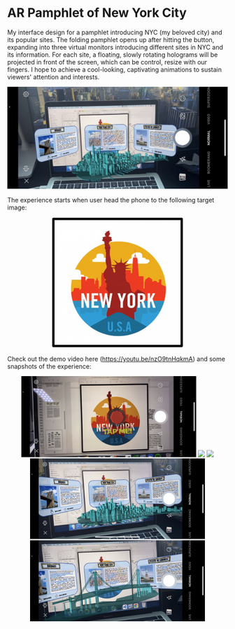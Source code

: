 # AR Pamphlet of New York City
My interface design for a pamphlet introducing NYC (my beloved city) and its popular sites. The folding pamphlet opens up after hitting the button, expanding into three virtual monitors introducing different sites in NYC and its information. For each site, a floating, slowly rotating holograms will be projected in front of the screen, which can be control, resize with our fingers. I hope to achieve a cool-looking, captivating animations to sustain viewers' attention and interests. 

<p align="center">
  <img width="600" src="images/fig1.PNG">
</p>

The experience starts when user head the phone to the following target image:

<p align="center">
  <img width="300" src="images/target.png">
</p>

Check out the demo video here (https://youtu.be/nzO9tnHqkmA) and some snapshots of the experience:

<p align="center">
  <img width="400" src="images/fig2.PNG">
  <img width="400" src="images/fig3.PNG">
  <img width="400" src="images/fig4.PNG">
  <img width="400" src="images/fig5.PNG">
  <img width="400" src="images/fig6.PNG">  
</p>

